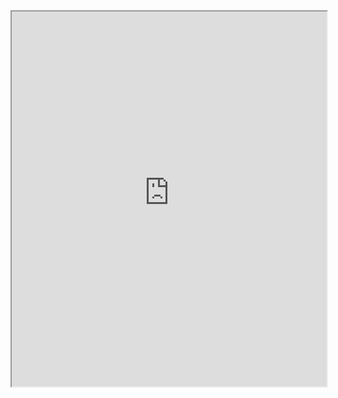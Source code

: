<iframe src="https://raw.githubusercontent.com/mhnnlly/resume/main/MichaelHennellyResume.pdf" width="100%" height="600px"></iframe>
